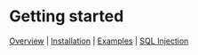 # Getting started

[Overview](getting_started/overview.md) | [Installation](getting_started/installation.md) | [Examples](getting_started/examples.md) | [SQL Injection](getting_started/sql_injection.md)